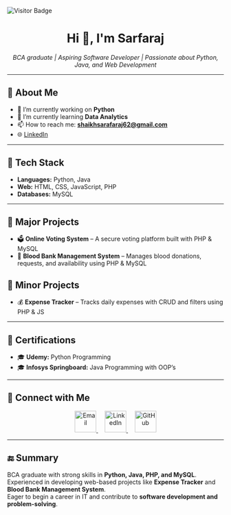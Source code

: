 ![Visitor Badge](https://visitor-badge.laobi.icu/badge?page_id=ShaikhSarfaraj2705)
<h1 align="center">Hi 👋, I'm Sarfaraj</h1>

<p align="center">
  <em>BCA graduate | Aspiring Software Developer | Passionate about Python, Java, and Web Development</em>
</p>



---

## 🚀 About Me  
- 🔭 I’m currently working on **Python**  
- 🌱 I’m currently learning **Data Analytics**  
- 📫 How to reach me: **shaikhsarafaraj62@gmail.com**  
- 🌐 [LinkedIn](https://linkedin.com/in/yourprofile)  

---

## 🔧 Tech Stack  
- **Languages:** Python, Java  
- **Web:** HTML, CSS, JavaScript, PHP  
- **Databases:** MySQL  

---

## 📂 Major Projects  
- 🗳️ **Online Voting System** – A secure voting platform built with PHP & MySQL  
- 🏥 **Blood Bank Management System** – Manages blood donations, requests, and availability using PHP & MySQL  

## 📂 Minor Projects  
- 💰 **Expense Tracker** – Tracks daily expenses with CRUD and filters using PHP & JS  

---

## 📜 Certifications  
- 🎓 **Udemy:** Python Programming  
- 🎓 **Infosys Springboard:** Java Programming with OOP’s  

---

## 🤝 Connect with Me  

<p align="center">
  <a href="mailto:shaikhsarafaraj62@gmail.com" target="_blank">
    <img src="https://img.icons8.com/ios-filled/50/0077b6/new-post.png" width="50" alt="Email"/>
  </a>
  &nbsp;&nbsp;&nbsp; <!-- spacing -->
  <a href="https://linkedin.com/in/yourprofile" target="_blank">
    <img src="https://img.icons8.com/ios-filled/50/0077b6/linkedin.png" width="50" alt="LinkedIn"/>
  </a>
  &nbsp;&nbsp;&nbsp;
  <a href="https://github.com/YourUsername" target="_blank">
    <img src="https://img.icons8.com/ios-glyphs/50/0077b6/github.png" width="50" alt="GitHub"/>
  </a>
</p>

---

## 🔚 Summary  
BCA graduate with strong skills in **Python, Java, PHP, and MySQL**.  
Experienced in developing web-based projects like **Expense Tracker** and **Blood Bank Management System**.  
Eager to begin a career in IT and contribute to **software development and problem-solving**.  
